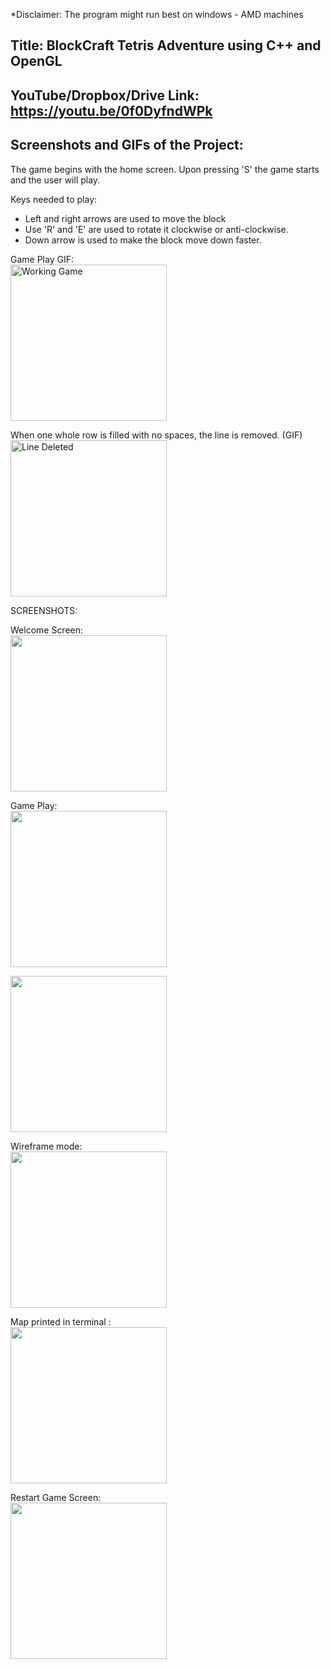 *Disclaimer: The program might run best on windows - AMD machines

## Title: BlockCraft Tetris Adventure using C++ and OpenGL

## YouTube/Dropbox/Drive Link: https://youtu.be/0f0DyfndWPk

## Screenshots and GIFs of the Project:
The game begins with the home screen. 
Upon pressing 'S' the game starts and the user will play. 

Keys needed to play:
* Left and right arrows are used to move the block
* Use 'R' and 'E' are used to rotate it clockwise or anti-clockwise. 
* Down arrow is used to make the block move down faster.

Game Play GIF:
<br/>
<img src="./part1/media/gameplay.gif" alt="Working Game" width="250"/>

When one whole row is filled with no spaces, the line is removed. (GIF)
<br/>
<img src="./part1/media/linedelete.gif" alt="Line Deleted" width="250"/>

SCREENSHOTS:

Welcome Screen:
<br/>
<img src="./part1/media/gamestart.jpg" width="250">

Game Play:
<br/>
<img src="./part1/media/game1.jpg" width="250">

<img src="./part1/media/game2.jpg" width="250">

Wireframe mode:
<br/>
<img src="./part1/media/wireframe.png" width="250">

Map printed in terminal :
<br/>
<img src="./part1/media/map_in_terminal.png" width="250">

Restart Game Screen:
<br/>
<img src="./part1/media/gamerestart.jpg" width="250">

